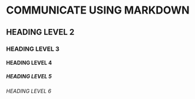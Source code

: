 # COMMUNICATE USING MARKDOWN
## HEADING LEVEL 2
### HEADING LEVEL 3
#### HEADING LEVEL 4
##### HEADING LEVEL 5
###### HEADING LEVEL 6
